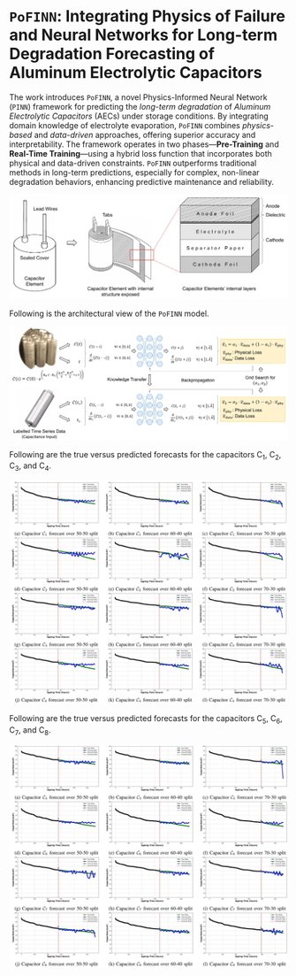 # `PoFINN`: Integrating Physics of Failure and Neural Networks for Long-term Degradation Forecasting of Aluminum Electrolytic Capacitors


The work introduces `PoFINN`, a novel Physics-Informed Neural Network (`PINN`) framework for predicting the _long-term degradation_ of _Aluminum Electrolytic Capacitors_ (AECs) under storage conditions. By integrating domain knowledge of electrolyte evaporation, `PoFINN` combines _physics-based_ and _data-driven_ approaches, offering superior accuracy and interpretability. The framework operates in two phases—**Pre-Training** and **Real-Time Training**—using a hybrid loss function that incorporates both physical and data-driven constraints. `PoFINN` outperforms traditional methods in long-term predictions, especially for complex, non-linear degradation behaviors, enhancing predictive maintenance and reliability.


![An aluminium electrolytic capacitor](FIGS/Capacitor_diag_.jpg)

Following is the architectural view of the `PoFINN` model. 

![Architectural view of the Physics of Failure inspired Neural Network.](FIGS/architecture.jpg)

Following are the true versus predicted forecasts for the capacitors C<sub>1</sub>, C<sub>2</sub>, C<sub>3</sub>, and C<sub>4</sub>.

![True versus Predicted forecasts for the capacitors C~1~, C~2~, C~3~, and C~4~.](RES/c1-4.jpg)

Following are the true versus predicted forecasts for the capacitors C<sub>5</sub>, C<sub>6</sub>, C<sub>7</sub>, and C<sub>8</sub>.

![True versus Predicted forecasts for the capacitors C~5~, C~6~, C~7~, and C~8~.](RES/c5-8.jpg)
